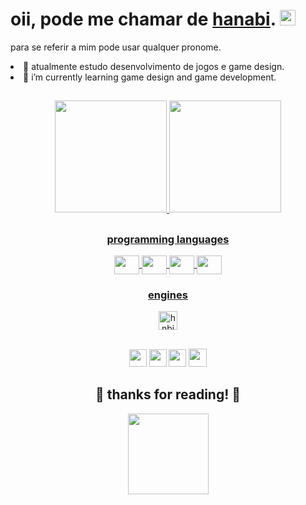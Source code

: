 <h1>oii, pode me chamar de <a href="https://github.com/thnbi">hanabi</a>. <img src="https://media.giphy.com/media/hvRJCLFzcasrR4ia7z/giphy.gif" width="25px"> </h1>


para se referir a mim pode usar qualquer pronome.


<li>🌱 atualmente estudo desenvolvimento de jogos e game design.</li>
<li> 🌱 i’m currently learning game design and game development.</li> 


  ##

 <div align="center">
  <a href="https://github.com/rafaballerini">
  <img height="179em" src="https://github-readme-stats.vercel.app/api?username=thnbi&show_icons=true&theme=shades-of-purple&include_all_commits=true&count_private=true"/>
  <img height="179em" src="https://github-readme-stats.vercel.app/api/top-langs/?username=thnbi&layout=compact&langs_count=7&theme=shades-of-purple"/>
</div>

   

  ##
 
<div align="center">

   ### programming languages 

  
  <img align="center" height="30" width="40" src="https://cdn.jsdelivr.net/gh/devicons/devicon/icons/csharp/csharp-original.svg" />
  <img align="center" height="30" width="40" src="https://cdn.jsdelivr.net/gh/devicons/devicon/icons/html5/html5-original.svg" />
  <img align="center" height="30" width="40" src="https://cdn.jsdelivr.net/gh/devicons/devicon/icons/css3/css3-original.svg" />
  <img align="center" height="30" width="40" src="https://cdn.jsdelivr.net/gh/devicons/devicon/icons/python/python-original.svg" />

          
  
 ### engines

 <img  alt=hnbipy height="30" src="https://cdn.discordapp.com/attachments/821200514041511948/937059322666573845/PngItem_5356083.png" />
  
  </div>
   
   
   
##
    
   <div align="center"> 
	<a href="https://www.instagram.com/re_hnbi/" target="_blank"><img height=28 src="https://img.shields.io/badge/-Instagram-%23E4405F?style=for-the-badge&logo=instagram&logoColor=white" target="_blank"></a>
	<a href="https://www.twitch.tv/hnbii" target="_blank"><img height=28 src="https://img.shields.io/badge/Twitch-9146FF?style=for-the-badge&logo=twitch&logoColor=white" target="_blank"></a>
	<a href="https://twitter.com/thnbii" target="_blank"><img height=28 src="https://img.shields.io/badge/Twitter-1DA1F2?style=for-the-badge&logo=twitter&logoColor=white" target="_blank"></a> 
	<a href="https://www.tiktok.com/@thnbi" target="_blank"><img height=29 src="https://img.shields.io/badge/TikTok-000000?style=for-the-badge&logo=tiktok&logoColor=white" target="_blank"></a> </div>
  
<div align="center">
  <h2> 💖 thanks for reading! 💖 </h2>
  <img height="129" src="https://media.discordapp.net/attachments/821200514041511948/937109631954743316/pngegg_1.png?width=560&height=560"/></div>
  
